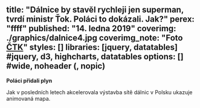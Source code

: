 title: "Dálnice by stavěl rychleji jen superman, tvrdí ministr Ťok. Poláci to dokázali. Jak?"
perex: "ffff"
published: "14. ledna 2019"
coverimg: ./graphics/dalnice4.jpg
coverimg_note: "Foto <a href='#'>ČTK</a>"
styles: []
libraries: [jquery, datatables] #jquery, d3, highcharts, datatables
options: [] #wide, noheader (, nopic)
---

<div id="container"></div>


<left>
	<strong>Poláci přidali plyn</strong>
	<p>
		Jak v posledních letech akcelerovala výstavba sítě dálnic v Polsku ukazuje animovaná mapa. 
	</p>
</left>

